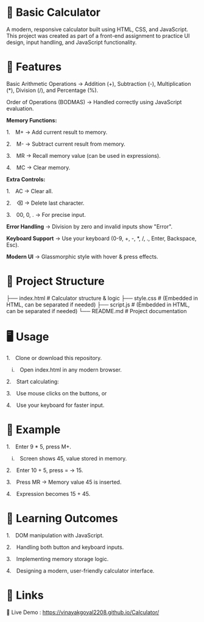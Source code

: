 # 🧮 Basic Calculator

A modern, responsive calculator built using HTML, CSS, and JavaScript.
This project was created as part of a front-end assignment to practice UI design, input handling, and JavaScript functionality.

# 🚀 Features

Basic Arithmetic Operations → Addition (+), Subtraction (-), Multiplication (*), Division (/), and Percentage (%).

Order of Operations (BODMAS) → Handled correctly using JavaScript evaluation.

**Memory Functions:**

1.&emsp;M+ → Add current result to memory.

2.&emsp;M- → Subtract current result from memory.

3.&emsp;MR → Recall memory value (can be used in expressions).

4.&emsp;MC → Clear memory.

**Extra Controls:**

1.&emsp;AC → Clear all.

2.&emsp;⌫ → Delete last character.

3.&emsp;00, 0, . → For precise input.

**Error Handling** → Division by zero and invalid inputs show "Error".

**Keyboard Support** → Use your keyboard (0-9, +, -, *, /, ., Enter, Backspace, Esc).

**Modern UI** → Glassmorphic style with hover & press effects.

# 📂 Project Structure
├── index.html   # Calculator structure & logic
├── style.css    # (Embedded in HTML, can be separated if needed)
├── script.js    # (Embedded in HTML, can be separated if needed)
└── README.md    # Project documentation

# 🖥️ Usage

1.&emsp;Clone or download this repository.

&emsp;i.&emsp;Open index.html in any modern browser.

2.&emsp;Start calculating:

3.&emsp;Use mouse clicks on the buttons, or

4.&emsp;Use your keyboard for faster input.

# 📝 Example

1.&emsp;Enter 9 * 5, press M+.

&emsp;i.&emsp;Screen shows 45, value stored in memory.

2.&emsp;Enter 10 + 5, press = → 15.

3.&emsp;Press MR → Memory value 45 is inserted.

4.&emsp;Expression becomes 15 + 45.

# 🎯 Learning Outcomes

1.&emsp;DOM manipulation with JavaScript.

2.&emsp;Handling both button and keyboard inputs.

3.&emsp;Implementing memory storage logic.

4.&emsp;Designing a modern, user-friendly calculator interface.

# 🔗 Links

🚀 Live Demo : https://vinayakgoyal2208.github.io/Calculator/
